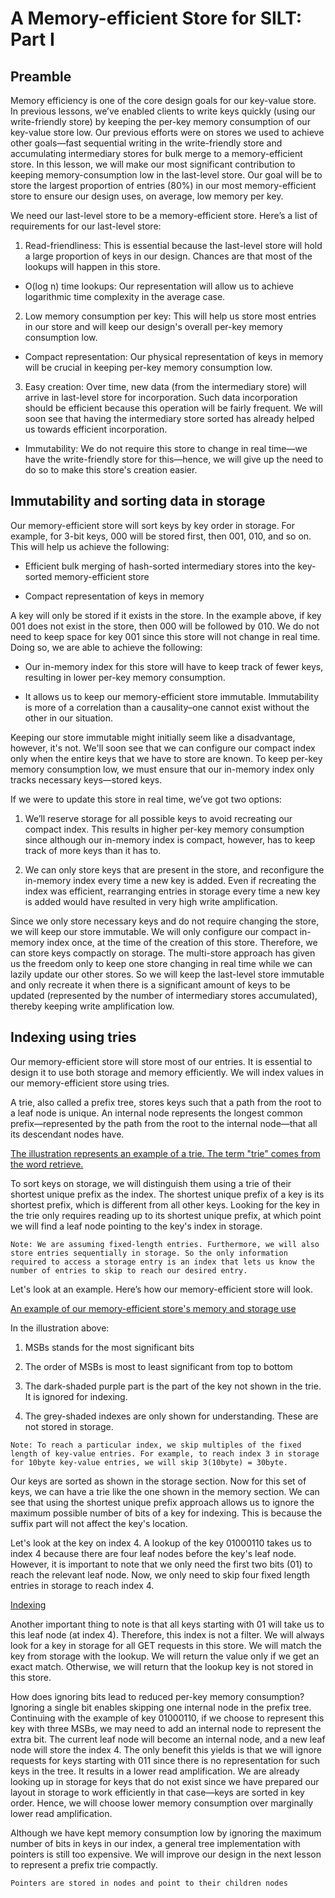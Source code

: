 # A Memory-efficient Store for SILT: Part I

## Preamble
Memory efficiency is one of the core design goals for our key-value store. In previous lessons, we’ve enabled clients to write keys quickly (using our write-friendly store) by keeping the per-key memory consumption of our key-value store low. Our previous efforts were on stores we used to achieve other goals—fast sequential writing in the write-friendly store and accumulating intermediary stores for bulk merge to a memory-efficient store. In this lesson, we will make our most significant contribution to keeping memory-consumption low in the last-level store. Our goal will be to store the largest proportion of entries (80%) in our most memory-efficient store to ensure our design uses, on average, low memory per key.

We need our last-level store to be a memory-efficient store. Here’s a list of requirements for our last-level store:

1. Read-friendliness: This is essential because the last-level store will hold a large proportion of keys in our design. Chances are that most of the lookups will happen in this store.

  - O(log n) time lookups: Our representation will allow us to achieve logarithmic time complexity in the average case.

2. Low memory consumption per key: This will help us store most entries in our store and will keep our design's overall per-key memory consumption low.

  - Compact representation: Our physical representation of keys in memory will be crucial in keeping per-key memory consumption low.

3. Easy creation: Over time, new data (from the intermediary store) will arrive in last-level store for incorporation. Such data incorporation should be efficient because this operation will be fairly frequent. We will soon see that having the intermediary store sorted has already helped us towards efficient incorporation.

  - Immutability: We do not require this store to change in real time—we have the write-friendly store for this—hence, we will give up the need to do so to make this store's creation easier.

## Immutability and sorting data in storage
Our memory-efficient store will sort keys by key order in storage. For example, for 3-bit keys, 000 will be stored first, then 001, 010, and so on. This will help us achieve the following:

- Efficient bulk merging of hash-sorted intermediary stores into the key-sorted memory-efficient store

- Compact representation of keys in memory

A key will only be stored if it exists in the store. In the example above, if key 001 does not exist in the store, then 000 will be followed by 010. We do not need to keep space for key 001 since this store will not change in real time. Doing so, we are able to achieve the following:

- Our in-memory index for this store will have to keep track of fewer keys, resulting in lower per-key memory consumption.

- It allows us to keep our memory-efficient store immutable. Immutability is more of a correlation than a causality–one cannot exist without the other in our situation.

Keeping our store immutable might initially seem like a disadvantage, however, it's not. We'll soon see that we can configure our compact index only when the entire keys that we have to store are known. To keep per-key memory consumption low, we must ensure that our in-memory index only tracks necessary keys—stored keys.

If we were to update this store in real time, we’ve got two options:

1. We’ll reserve storage for all possible keys to avoid recreating our compact index. This results in higher per-key memory consumption since although our in-memory index is compact, however, has to keep track of more keys than it has to.

2. We can only store keys that are present in the store, and reconfigure the in-memory index every time a new key is added. Even if recreating the index was efficient, rearranging entries in storage every time a new key is added would have resulted in very high write amplification.

Since we only store necessary keys and do not require changing the store, we will keep our store immutable. We will only configure our compact in-memory index once, at the time of the creation of this store. Therefore, we can store keys compactly on storage. The multi-store approach has given us the freedom only to keep one store changing in real time while we can lazily update our other stores. So we will keep the last-level store immutable and only recreate it when there is a significant amount of keys to be updated (represented by the number of intermediary stores accumulated), thereby keeping write amplification low.

## Indexing using tries
Our memory-efficient store will store most of our entries. It is essential to design it to use both storage and memory efficiently. We will index values in our memory-efficient store using tries.

A trie, also called a prefix tree, stores keys such that a path from the root to a leaf node is unique. An internal node represents the longest common prefix—represented by the path from the root to the internal node—that all its descendant nodes have.

[The illustration represents an example of a trie. The term "trie" comes from the word retrieve.](./indexing.png)

To sort keys on storage, we will distinguish them using a trie of their shortest unique prefix as the index. The shortest unique prefix of a key is its shortest prefix, which is different from all other keys. Looking for the key in the trie only requires reading up to its shortest unique prefix, at which point we will find a leaf node pointing to the key's index in storage.
```
Note: We are assuming fixed-length entries. Furthermore, we will also store entries sequentially in storage. So the only information required to access a storage entry is an index that lets us know the number of entries to skip to reach our desired entry.
```
Let's look at an example. Here’s how our memory-efficient store will look.

[An example of our memory-efficient store's memory and storage use](./memeff.png)

In the illustration above:

1. MSBs stands for the most significant bits

2. The order of MSBs is most to least significant from top to bottom

3. The dark-shaded purple part is the part of the key not shown in the trie. It is ignored for indexing.

4. The grey-shaded indexes are only shown for understanding. These are not stored in storage.
```
Note: To reach a particular index, we skip multiples of the fixed length of key-value entries. For example, to reach index 3 in storage for 10byte key-value entries, we will skip 3(10byte) = 30byte.
```
Our keys are sorted as shown in the storage section. Now for this set of keys, we can have a trie like the one shown in the memory section. We can see that using the shortest unique prefix approach allows us to ignore the maximum possible number of bits of a key for indexing. This is because the suffix part will not affect the key's location.

Let's look at the key on index 4. A lookup of the key 01000110 takes us to index 4 because there are four leaf nodes before the key's leaf node. However, it is important to note that we only need the first two bits (01) to reach the relevant leaf node. Now, we only need to skip four fixed length entries in storage to reach index 4.

[Indexing](./example)

Another important thing to note is that all keys starting with 01 will take us to this leaf node (at index 4). Therefore, this index is not a filter. We will always look for a key in storage for all GET requests in this store. We will match the key from storage with the lookup. We will return the value only if we get an exact match. Otherwise, we will return that the lookup key is not stored in this store.

How does ignoring bits lead to reduced per-key memory consumption? Ignoring a single bit enables skipping one internal node in the prefix tree. Continuing with the example of key 01000110, if we choose to represent this key with three MSBs, we may need to add an internal node to represent the extra bit. The current leaf node will become an internal node, and a new leaf node will store the index 4. The only benefit this yields is that we will ignore requests for keys starting with 011 since there is no representation for such keys in the tree. It results in a lower read amplification. We are already looking up in storage for keys that do not exist since we have prepared our layout in storage to work efficiently in that case—keys are sorted in key order. Hence, we will choose lower memory consumption over marginally lower read amplification.

Although we have kept memory consumption low by ignoring the maximum number of bits in keys in our index, a general tree implementation with pointers is still too expensive. We will improve our design in the next lesson to represent a prefix trie compactly.

```
Pointers are stored in nodes and point to their children nodes
```
